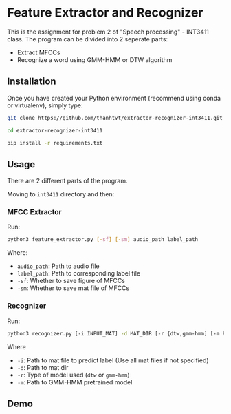 # Feature Extractor and Recognizer  
This is the assignment for problem 2 of "Speech processing" - INT3411 class. The program can be divided into 2 seperate parts:  
- Extract MFCCs  
- Recognize a word using GMM-HMM or DTW algorithm  
  
## Installation  
Once you have created your Python environment (recommend using conda or virtualenv), simply type:  

```bash
git clone https://github.com/thanhtvt/extractor-recognizer-int3411.git

cd extractor-recognizer-int3411

pip install -r requirements.txt
```  
  
## Usage  
There are 2 different parts of the program.  
  
Moving to `int3411` directory and then:  
  
### MFCC Extractor
Run:  
```bash
python3 feature_extractor.py [-sf] [-sm] audio_path label_path
```  
Where:  
- `audio_path`: Path to audio file  
- `label_path`: Path to corresponding label file  
- `-sf`: Whether to save figure of MFCCs
- `-sm`: Whether to save mat file of MFCCs  
  
### Recognizer  
Run:
```bash
python3 recognizer.py [-i INPUT_MAT] -d MAT_DIR [-r {dtw,gmm-hmm] [-m PRETRAINED_MODEL]
```  
Where  
- `-i`: Path to mat file to predict label (Use all mat files if not specified)
- `-d`: Path to mat dir
- `-r`: Type of model used (`dtw` or `gmm-hmm`)
- `-m`: Path to GMM-HMM pretrained model
  
## Demo  
  